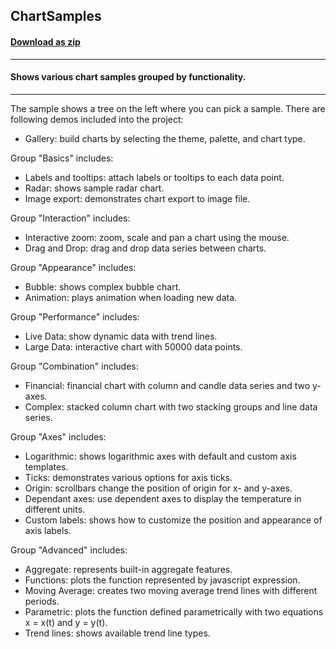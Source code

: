 ## ChartSamples
#### [Download as zip](https://grapecity.github.io/DownGit/#/home?url=https://github.com/GrapeCity/ComponentOne-WPF-Samples/tree/master/NET_4.6.2/C1.WPF.Chart/VB/ChartSamples)
____
#### Shows various chart samples grouped by functionality.
____
The sample shows a tree on the left where you can pick a sample.
There are following demos included into the project:


* Gallery: build charts by selecting the theme, palette, and chart type.


Group "Basics" includes:

* Labels and tooltips: attach labels or tooltips to each data point.
* Radar: shows sample radar chart.
* Image export: demonstrates chart export to image file.


Group "Interaction" includes:

* Interactive zoom: zoom, scale and pan a chart using the mouse.
* Drag and Drop: drag and drop data series between charts.


Group "Appearance" includes:

* Bubble: shows complex bubble chart.
* Animation: plays animation when loading new data.


Group "Performance" includes:

* Live Data: show dynamic data with trend lines.
* Large Data: interactive chart with 50000 data points.


Group "Combination" includes:

* Financial: financial chart with column and candle data series and two y-axes.
* Complex: stacked column chart with two stacking groups and line data series.


Group "Axes" includes:

* Logarithmic: shows logarithmic axes with default and custom axis templates.
* Ticks: demonstrates various options for axis ticks.
* Origin: scrollbars change the position of origin for x- and y-axes.
* Dependant axes: use dependent axes to display the temperature in different units.
* Custom labels: shows how to customize the position and appearance of axis labels.


Group "Advanced" includes: 

* Aggregate: represents built-in aggregate features.
* Functions: plots the function represented by javascript expression.
* Moving Average: creates two moving average trend lines with different periods.
* Parametric: plots the function defined parametrically with two equations x = x(t) and y = y(t).
* Trend lines: shows available trend line types.

